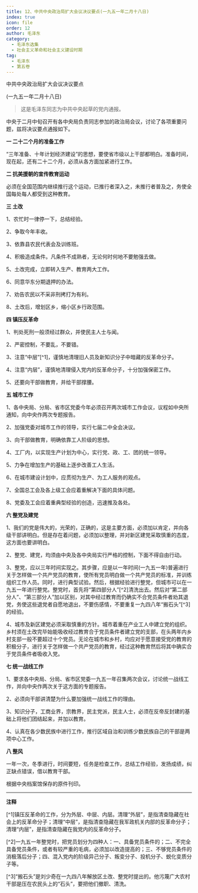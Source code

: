 ```yaml
---
title: 12、中共中央政治局扩大会议决议要点(一九五一年二月十八日)
index: true
icon: file
order: 12
author: 毛泽东
category:
  - 毛泽东选集
  - 社会主义革命和社会主义建设时期
tag:
  - 毛泽东
  - 第五卷
---
```


中共中央政治局扩大会议决议要点

(一九五一年二月十八日)

>这是毛泽东同志为中共中央起草的党内通报。

中央于二月中旬召开有各中央局负责同志参加的政治局会议，讨论了各项重要问题，兹将决议要点通报如下。

**一 二十二个月的准备工作**  

“三年准备、十年计划经济建设”的思想，要使省市级以上干部都明白。准备时间，现在起，还有二十二个月，必须从各方面加紧进行工作。

**二 抗美援朝的宣传教育运动**  

必须在全国范围内继续推行这个运动，已推行者深入之，未推行者普及之，务使全国每处每人都受到这种教育。

**三 土改**  

1、农忙时一律停一下，总结经验。

2、争取今年丰收。

3、依靠县农民代表会及训练班。

4、积极造成条件。凡条件不成熟者，无论何时何地不要勉强去做。

5、土改完成，立即转入生产、教育两大工作。

6、同意华东分期退押的办法。

7、劝告农民以不采非刑拷打为有利。

8、土改后，增划区乡，缩小区乡行政范围。

**四 镇压反革命**  

1、判处死刑一般须经过群众，并使民主人士与闻。

2、严密控制，不要乱，不要错。

3、注意“中层”[^1]，谨慎地清理旧人员及新知识分子中暗藏的反革命分子。

4、注意“内层”，谨慎地清理侵入党内的反革命分子，十分加强保密工作。

5、还要向干部做教育，并给干部撑腰。

**五 城市工作**  

1、各中央局、分局、省市区党委今年必须召开两次城市工作会议，议程如中央所通知，向中央作两次专题报告。

2、加强党委对城市工作的领导，实行七届二中全会决议。

3、向干部做教育，明确依靠工人阶级的思想。

4、工厂内，以实现生产计划为中心，实行党、政、工、团的统一领导。

5、力争在增加生产的基础上逐步改善工人生活。

6、在城市建设计划中，应贯彻为生产、为工人服务的观点。

7、全国总工会及各上级工会应着重解决下面的具体问题。

8、党委及工会应着重典型经验的创造，迅速推及各处。

**六 整党及建党**  

1、我们的党是伟大的，光荣的，正确的，这是主要方面，必须加以肯定，并向各级干部讲明白。但是存在着问题，必须加以整理，并对新区建党采取慎重的态度，这方面也要讲明白。

2、整党、建党，均须由中央及各中央局实行严格的控制，下面不得自由行动。

3、整党，应以三年时间实现之。其步骤，应是以一年时间(一九五一年)普遍进行关于怎样做一个共产党员的教育，使所有党员明白做一个共产党员的标准，并训练组织工作人员。同时，进行典型试验。然后，根据经验进行整党，但城市可以在一九五一年进行整党。整党时，首先将“第四部分人”[^2]清洗出去。然后对“第二部分人”、“第三部分人”加以区别，对其中经过教育而仍确实不合党员条件者劝其退党，务使这些退党者自愿地退出，不要伤感情，不要重复一九四八年“搬石头”[^3]的经验。

4、城市及新区建党必须采取慎重的方针。城市着重在产业工人中建立党的组织。乡村须在土改完毕始能吸收经过教育合于党员条件者建立党的支部，在头两年内乡村支部一般不要超过十个党员。无论在城市和乡村，均应对于愿意接受党的教育的积极分子，进行关于怎样做一个共产党员的教育，经过这种教育然后将其中确实合于党员条件者吸收入党。

**七 统一战线工作**  

1、要求各中央局、分局、省市区党委一九五一年召集两次会议，讨论统一战线工作，并向中央作两次关于这方面的专题报告。

2、必须向干部讲清楚为什么要加强统一战线工作的理由。

3、知识分子，工商业界，宗教界，民主党派，民主人士，必须在反帝反封建的基础上将他们团结起来，并加以教育。

4、认真在各少数民族中进行工作，推行区域自治和训练少数民族自己的干部是两项中心工作。

**八 整风**  

一年一次，冬季进行，时间要短，任务是检查工作，总结工作经验，发扬成绩，纠正缺点错误，借以教育干部。

根据中央档案馆保存的原件刊印。

------------------------------------

**注释**  

[^1]镇压反革命的工作，分为外层、中层、内层。清理“外层”，是指清查隐藏在社会上的反革命分子；清理“中层”，是指清查隐藏在我军政机关内部的反革命分子；清理“内层”，是指清查隐藏在我党内的反革命分子。

[^2]一九五一年整党时，把党员划分为四种人：一、具备党员条件的；二、不完全具备党员条件，或者有较严重的毛病，必须加以改造提高的；三、不够党员条件的消极落后分子；四、混入党内的阶级异己分子、叛变分子、投机分子、蜕化变质分子等。

[^3]“搬石头”是刘少奇在一九四八年解放区土改、整党时提出的。他污蔑广大农村干部是压在农民头上的“石头”，要把他们撤职、清洗。

